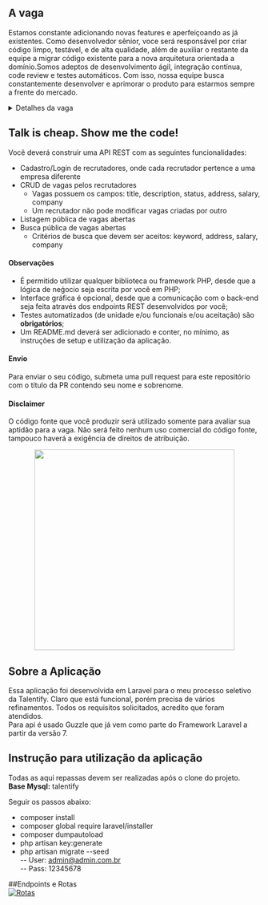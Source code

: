 ## A vaga
Estamos constante adicionando novas features e aperfeiçoando as já existentes. Como desenvolvedor sênior, voce será responsável por criar código limpo, testável, e de alta qualidade, além de auxiliar o restante da equipe a migrar código existente para a nova arquitetura orientada a domínio.Somos adeptos de desenvolvimento ágil, integração contínua, code review e testes automáticos. Com isso, nossa equipe busca constantemente desenvolver e aprimorar o produto para estarmos sempre a frente do mercado.

<details>
<summary>Detalhes da vaga</summary>

## A empresa
A Talentify.io nasceu da fusão de 3 empresas distintas em 3 áreas diferentes: Digital Media & Advertising, Mobile Technology e HR Consulting. Nossa plataforma de SaaS ajuda empresas a superar seus maiores desafios na  busca e contratação de talentos em grande escala.

## Beneficios
- Home office (você pode trabalhar em casa ou em nosso escritório, em Alphaville/SP)
- Horario flexivel
- Assistencia medica e odontologica (apos 3 meses)
- Vale refeicao e transporte

## Requisitos
- PHP 7
- Desenvolvimento de testes
- Desenvolvimento Agil
- Web Services (RESTful ou SOAP ou JSON-RPC, etc)
- Algum dos frameworks PHP (Phalcon, Zend, Symfony, Laravel)
- Familiaridade com as PHP Standards Recommendations (PSRs)
- GIT
- Banco de dados relacional (MySQL, PostgreSQL, etc)

## Desejável
- Arquitetura hexagonal
- DDD
- Microserviços
- Filas de mensagens (RabbitMQ, Apache Kafka, Amazon SQS, etc)
- Elasticsearch
- Linux
- Amazon Web Services (AWS)
- CI/CD
- Inglês (leitura, escrita e conversação)

</details>

## Talk is cheap. Show me the code!

Você deverá construir uma API REST com as seguintes funcionalidades:
* Cadastro/Login de recrutadores, onde cada recrutador pertence a uma empresa diferente
* CRUD de vagas pelos recrutadores
   * Vagas possuem os campos: title, description, status, address, salary, company
   * Um recrutador não pode modificar vagas criadas por outro
* Listagem pública de vagas abertas
* Busca pública de vagas abertas
   * Critérios de busca que devem ser aceitos: keyword, address, salary, company
  
 
#### Observações
- É permitido utilizar qualquer biblioteca ou framework PHP, desde que a lógica de neǵocio seja escrita por você em PHP;
- Interface gráfica é opcional, desde que a comunicação com o back-end seja feita através dos endpoints REST desenvolvidos por você;
- Testes automatizados (de unidade e/ou funcionais e/ou aceitação) são **obrigatórios**;
- Um README.md deverá ser adicionado e conter, no mínimo, as instruções de setup e utilização da aplicação.

#### Envio
Para enviar o seu código, submeta uma pull request para este repositório com o título da PR contendo seu nome e sobrenome.

#### Disclaimer
O código fonte que você produzir será utilizado somente para avaliar sua aptidão para a vaga. Não será feito nenhum uso comercial do código fonte, tampouco haverá a exigência de direitos de atribuição.





<p align="center"><a href="https://laravel.com" target="_blank"><img src="https://raw.githubusercontent.com/laravel/art/master/logo-lockup/5%20SVG/2%20CMYK/1%20Full%20Color/laravel-logolockup-cmyk-red.svg" width="400"></a></p>


## Sobre a Aplicação
Essa aplicação foi desenvolvida em Laravel para o meu processo seletivo da Talentify. Claro que está funcional, porém precisa de vários refinamentos. Todos os requisitos solicitados, acredito que foram atendidos.<br/>
Para api é usado Guzzle que já vem como parte do Framework Laravel a partir da versão 7.

## Instrução para utilização da aplicação
Todas as aqui repassas devem ser realizadas após o clone do projeto.</br>
<b>Base Mysql:</b> talentify

Seguir os passos abaixo:<br/>
- composer install<br/>
- composer global require laravel/installer<br/>
- composer dumpautoload<br/>
- php artisan key:generate<br/>
- php artisan migrate --seed<br/>
-- User: admin@admin.com.br<br/>
  -- Pass: 12345678

##Endpoints e Rotas
</br>
<a href="https://ibb.co/QrJsy4S"><img src="https://i.ibb.co/cDyz4jf/Rotas.png" alt="Rotas" border="0"></a>
